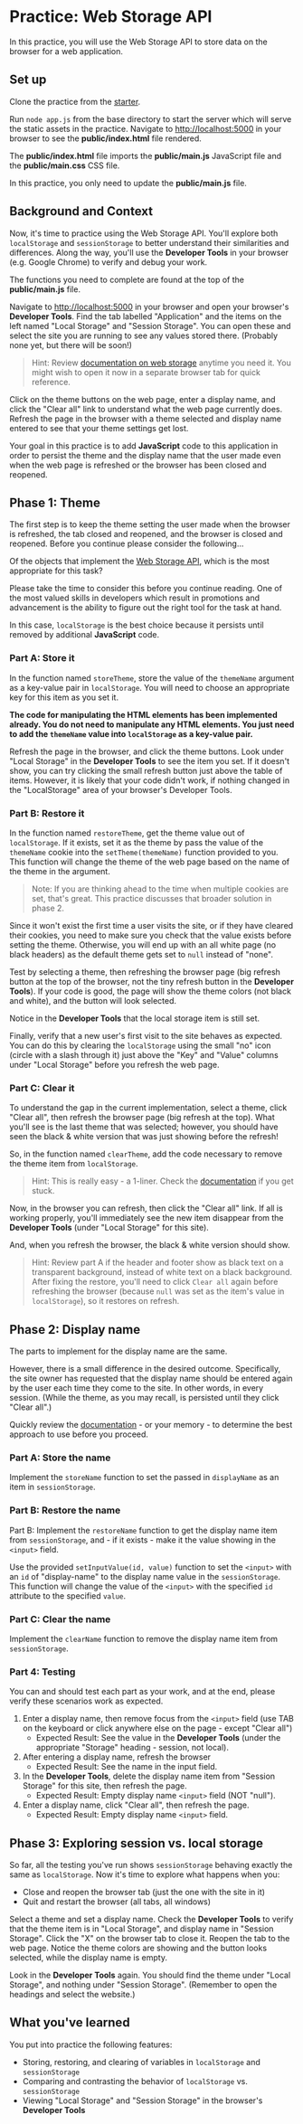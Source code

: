 # Practice: Web Storage API

In this practice, you will use the Web Storage API to store data on the browser
for a web application.

## Set up

Clone the practice from the [starter].

Run `node app.js` from the base directory to start the server which will serve
the static assets in the practice. Navigate to [http://localhost:5000] in your
browser to see the __public/index.html__ file rendered.

The __public/index.html__ file imports the __public/main.js__ JavaScript file
and the __public/main.css__ CSS file.

In this practice, you only need to update the __public/main.js__ file.

## Background and Context

Now, it's time to practice using the Web Storage API. You'll explore both
`localStorage` and `sessionStorage` to better understand their similarities
and differences. Along the way, you'll use the **Developer Tools** in your
browser (e.g. Google Chrome) to verify and debug your work.

The functions you need to complete are found at the top of the
__public/main.js__ file.

Navigate to [http://localhost:5000] in your browser and open your browser's
**Developer Tools**. Find the tab labelled "Application" and the items on the
left named "Local Storage" and "Session Storage". You can open these and select
the site you are running to see any values stored there. (Probably none yet,
but there will be soon!)

> Hint: Review [documentation on web storage][1] anytime you need it. You 
> might wish to open it now in a separate browser tab for quick reference.

Click on the theme buttons on the web page, enter a display name, and click the
"Clear all" link to understand what the web page currently does. Refresh the
page in the browser with a theme selected and display name entered to see that
your theme settings get lost.

Your goal in this practice is to add **JavaScript** code to this application
in order to persist the theme and the display name that the user made even when
the web page is refreshed or the browser has been closed and reopened.

## Phase 1: Theme

The first step is to keep the theme setting the user made when the browser is
refreshed, the tab closed and reopened, and the browser is closed and reopened.
Before you continue please consider the following...

Of the objects that implement the [Web Storage API][1], which is the most
appropriate for this task?

Please take the time to consider this before you continue reading. One of the
most valued skills in developers which result in promotions and advancement is
the ability to figure out the right tool for the task at hand.

In this case, `localStorage` is the best choice because it persists until
removed by additional **JavaScript** code.

### Part A: Store it

In the function named `storeTheme`, store the value of the `themeName`
argument as a key-value pair in `localStorage`. You will need to choose an
appropriate key for this item as you set it.

**The code for manipulating the HTML elements has been implemented already. You
do not need to manipulate any HTML elements. You just need to add the
`themeName` value into `localStorage` as a key-value pair.**

Refresh the page in the browser, and click the theme buttons. Look under "Local
Storage" in the **Developer Tools** to see the item you set. If it doesn't show,
you can try clicking the small refresh button just above the table of items.
However, it is likely that your code didn't work, if nothing changed in the
"LocalStorage" area of your browser's Developer Tools.

### Part B: Restore it

In the function named `restoreTheme`, get the theme value out of `localStorage`.
If it exists, set it as the theme by pass the value of the `themeName` cookie
into the `setTheme(themeName)` function provided to you. This function will
change the theme of the web page based on the name of the theme in the argument.

> Note: If you are thinking ahead to the time when multiple cookies are set,
> that's great. This practice discusses that broader solution in phase 2.

Since it won't exist the first time a user visits the site, or if they have
cleared their cookies, you need to make sure you check that the value exists
before setting the theme. Otherwise, you will end up with an all white page
(no black headers) as the default theme gets set to `null` instead of "none".

Test by selecting a theme, then refreshing the browser page (big refresh button
at the top of the browser, not the tiny refresh button in the **Developer
Tools**). If your code is good, the page will show the theme colors (not black
and white), and the button will look selected.

Notice in the **Developer Tools** that the local storage item is still set.

Finally, verify that a new user's first visit to the site behaves as expected.
You can do this by clearing the `localStorage` using the small "no" icon (circle
with a slash through it) just above the "Key" and "Value" columns under "Local
Storage" before you refresh the web page.

### Part C: Clear it

To understand the gap in the current implementation, select a theme, click
"Clear all", then refresh the browser page (big refresh at the top). What you'll
see is the last theme that was selected; however, you should have seen the
black & white version that was just showing before the refresh!

So, in the function named `clearTheme`, add the code necessary to remove the
theme item from `localStorage`.

> Hint: This is really easy - a 1-liner. Check the [documentation][1] if you get
> stuck.

Now, in the browser you can refresh, then click the "Clear all" link. If all is
working properly, you'll immediately see the new item disappear from the
**Developer Tools** (under "Local Storage" for this site).

And, when you refresh the browser, the black & white version should show.

> Hint: Review part A if the header and footer show as black text on a
> transparent background, instead of white text on a black background. After
> fixing the restore, you'll need to click `Clear all` again before refreshing
> the browser (because `null` was set as the item's value in `localStorage`), so
> it restores on refresh.

## Phase 2: Display name

The parts to implement for the display name are the same.

However, there is a small difference in the desired outcome. Specifically, the
site owner has requested that the display name should be entered again by the
user each time they come to the site. In other words, in every session. (While
the theme, as you may recall, is persisted until they click "Clear all".)

Quickly review the [documentation][1] - or your memory - to determine the best
approach to use before you proceed.

### Part A: Store the name

Implement the `storeName` function to set the passed in `displayName` as an
item in `sessionStorage`.

### Part B: Restore the name

Part B: Implement the `restoreName` function to get the display name item from
`sessionStorage`, and - if it exists - make it the value showing in the
`<input>` field.

Use the provided `setInputValue(id, value)` function to set the `<input>`
with an `id` of "display-name" to the display name value in the
`sessionStorage`. This function will change the value of the `<input>` with the
specified `id` attribute to the specified `value`.

### Part C: Clear the name

Implement the `clearName` function to remove the display name item from
`sessionStorage`.

### Part 4: Testing

You can and should test each part as your work, and at the end, please verify
these scenarios work as expected.

1. Enter a display name, then remove focus from the `<input>` field (use TAB on
   the keyboard or click anywhere else on the page - except "Clear all")
    * Expected Result: See the value in the **Developer Tools** (under the
      appropriate "Storage" heading - session, not local).
1. After entering a display name, refresh the browser
    * Expected Result: See the name in the input field.
1. In the **Developer Tools**, delete the display name item from "Session
   Storage" for this site, then refresh the page.
    * Expected Result: Empty display name `<input>` field (NOT "null").
1. Enter a display name, click "Clear all", then refresh the page.
    * Expected Result: Empty display name `<input>` field.

## Phase 3: Exploring session vs. local storage

So far, all the testing you've run shows `sessionStorage` behaving exactly the
same as `localStorage`. Now it's time to explore what happens when you:

* Close and reopen the browser tab (just the one with the site in it)
* Quit and restart the browser (all tabs, all windows)

Select a theme and set a display name. Check the **Developer Tools** to verify
that the theme item is in "Local Storage", and display name in "Session
Storage". Click the "X" on the browser tab to close it. Reopen the tab to the
web page. Notice the theme colors are showing and the button looks selected,
while the display name is empty.

Look in the **Developer Tools** again. You should find the theme under
"Local Storage", and nothing under "Session Storage". (Remember to open the
headings and select the website.)

## What you've learned

You put into practice the following features:

* Storing, restoring, and clearing of variables in `localStorage` and
  `sessionStorage`
* Comparing and contrasting the behavior of `localStorage` vs. `sessionStorage`
* Viewing "Local Storage" and "Session Storage" in the browser's
  **Developer Tools**

[1]: https://developer.mozilla.org/en-US/docs/Web/API/Web_Storage_API
[starter]: https://github.com/appacademy/practice-for-week-09-web-storage
[http://localhost:5000]: http://localhost:5000